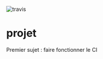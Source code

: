 ![travis](https://travis-ci.org/assaadkenaan/projet.svg?branch=master)
# projet

Premier sujet : faire fonctionner le CI